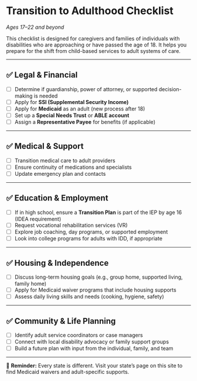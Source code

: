 # Transition to Adulthood Checklist  
_Ages 17–22 and beyond_

This checklist is designed for caregivers and families of individuals with disabilities who are approaching or have passed the age of 18. It helps you prepare for the shift from child-based services to adult systems of care.

---

## ✅ Legal & Financial
- [ ] Determine if guardianship, power of attorney, or supported decision-making is needed
- [ ] Apply for **SSI (Supplemental Security Income)**
- [ ] Apply for **Medicaid** as an adult (new process after 18)
- [ ] Set up a **Special Needs Trust** or **ABLE account**
- [ ] Assign a **Representative Payee** for benefits (if applicable)

---

## ✅ Medical & Support
- [ ] Transition medical care to adult providers
- [ ] Ensure continuity of medications and specialists
- [ ] Update emergency plan and contacts

---

## ✅ Education & Employment
- [ ] If in high school, ensure a **Transition Plan** is part of the IEP by age 16 (IDEA requirement)
- [ ] Request vocational rehabilitation services (VR)
- [ ] Explore job coaching, day programs, or supported employment
- [ ] Look into college programs for adults with IDD, if appropriate

---

## ✅ Housing & Independence
- [ ] Discuss long-term housing goals (e.g., group home, supported living, family home)
- [ ] Apply for Medicaid waiver programs that include housing supports
- [ ] Assess daily living skills and needs (cooking, hygiene, safety)

---

## ✅ Community & Life Planning
- [ ] Identify adult service coordinators or case managers
- [ ] Connect with local disability advocacy or family support groups
- [ ] Build a future plan with input from the individual, family, and team

---

📌 **Reminder:** Every state is different. Visit your state’s page on this site to find Medicaid waivers and adult-specific supports.
